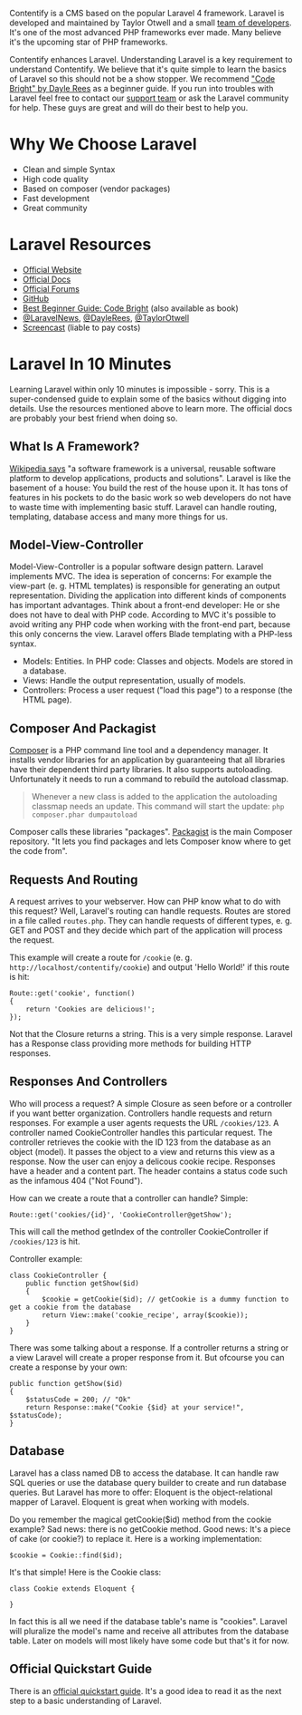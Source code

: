 Contentify is a CMS based on the popular Laravel 4 framework. Laravel is developed and maintained by Taylor Otwell and a small [team of developers](http://laravel.com/docs/introduction#development-team). It's one of the most advanced PHP frameworks ever made. Many believe it's the upcoming star of PHP frameworks.

Contentify enhances Laravel. Understanding Laravel is a key requirement to understand Contentify. We believe that it's quite simple to learn the basics of Laravel so this should not be a show stopper. We recommend ["Code Bright" by Dayle Rees](http://daylerees.com/codebright/codebright) as a beginner guide. If you run into troubles with Laravel feel free to contact our [support team](http://contentify.org/support) or ask the Laravel community for help. These guys are great and will do their best to help you.

# Why We Choose Laravel

* Clean and simple Syntax
* High code quality
* Based on composer (vendor packages)
* Fast development
* Great community

# Laravel Resources

* [Official Website](http://laravel.com/)
* [Official Docs](http://laravel.com/docs)
* [Official Forums](http://laravel.io/forum)
* [GitHub](https://github.com/laravel/laravel)
* [Best Beginner Guide: Code Bright](http://daylerees.com/codebright/codebright) (also available as book)
* [@LaravelNews](https://twitter.com/laravelnews), [@DayleRees](https://twitter.com/daylerees), [@TaylorOtwell](https://twitter.com/taylorotwell)
* [Screencast](https://laracasts.com/) (liable to pay costs)

# Laravel In 10 Minutes

Learning Laravel within only 10 minutes is impossible - sorry. This is a super-condensed guide to explain some of the basics without digging into details. Use the resources mentioned above to learn more. The official docs are probably your best friend when doing so.

## What Is A Framework?

[Wikipedia says](http://en.wikipedia.org/wiki/Software_framework) "a software framework is a universal, reusable software platform to develop applications, products and solutions". Laravel is like the basement of a house: You build the rest of the house upon it. It has tons of features in his pockets to do the basic work so web developers do not have to waste time with implementing basic stuff. Laravel can handle routing, templating, database access and many more things for us.

## Model-View-Controller

Model-View-Controller is a popular software design pattern. Laravel implements MVC. The idea is seperation of concerns: For example the view-part (e. g. HTML templates) is responsible for generating an output representation. Dividing the application into different kinds of components has important advantages. Think about a front-end developer: He or she does not have to deal with PHP code. According to MVC it's possible to avoid writing any PHP code when working with the front-end part, because this only concerns the view. Laravel offers Blade templating with a PHP-less syntax.

* Models: Entities. In PHP code: Classes and objects. Models are stored in a database.
* Views: Handle the output representation, usually of models.
* Controllers: Process a user request ("load this page") to a response (the HTML page).

## Composer And Packagist

[Composer](https://getcomposer.org/) is a PHP command line tool and a dependency manager. It installs vendor libraries for an application by guaranteeing that all libraries have their dependent third party libraries. It also supports autoloading. Unfortunately it needs to run a command to rebuild the autoload classmap.

> Whenever a new class is added to the application the autoloading classmap needs an update. This command will start the update: `php composer.phar dumpautoload`

Composer calls these libraries "packages". [Packagist](https://packagist.org/) is the main Composer repository. "It lets you find packages and lets Composer know where to get the code from".

## Requests And Routing

A request arrives to your webserver. How can PHP know what to do with this request? Well, Laravel's routing can handle requests. Routes are stored in a file called `routes.php`. They can handle requests of different types, e. g. GET and POST and they decide which part of the application will process the request.

This example will create a route for `/cookie` (e. g. `http://localhost/contentify/cookie`) and output 'Hello World!' if this route is hit:

    Route::get('cookie', function()
    {
        return 'Cookies are delicious!';
    });

Not that the Closure returns a string. This is a very simple response. Laravel has a Response class providing more methods for building HTTP responses.

## Responses And Controllers

Who will process a request? A simple Closure as seen before or a controller if you want better organization. Controllers handle requests and return responses. For example a user agents requests the URL `/cookies/123`. A controller named CookieController handles this particular request. The controller retrieves the cookie with the ID 123 from the database as an object (model). It passes the object to a view and returns this view as a response. Now the user can enjoy a delicous cookie recipe. Responses have a header and a content part. The header contains a status code such as the infamous 404 ("Not Found").

How can we create a route that a controller can handle? Simple:

    Route::get('cookies/{id}', 'CookieController@getShow');

This will call the method getIndex of the controller CookieController if `/cookies/123` is hit.

Controller example:

    class CookieController {
        public function getShow($id)
        {
            $cookie = getCookie($id); // getCookie is a dummy function to get a cookie from the database
            return View::make('cookie_recipe', array($cookie));
        }
    }

There was some talking about a response. If a controller returns a string or a view Laravel will create a proper response from it. But ofcourse you can create a response by your own:

    public function getShow($id)
    {
        $statusCode = 200; // "Ok"
        return Response::make("Cookie {$id} at your service!", $statusCode);
    }

## Database

Laravel has a class named DB to access the database. It can handle raw SQL queries or use the database query builder to create and run database queries. But Laravel has more to offer: Eloquent is the object-relational mapper of Laravel. Eloquent is great when working with models.

Do you remember the magical getCookie($id) method from the cookie example? Sad news: there is no getCookie method. Good news: It's a piece of cake (or cookie?) to replace it. Here is a working implementation:

    $cookie = Cookie::find($id);

It's that simple! Here is the Cookie class:

    class Cookie extends Eloquent {

    }

In fact this is all we need if the database table's name is "cookies". Laravel will pluralize the model's name and receive all attributes from the database table. Later on models will most likely have some code but that's it for now.

## Official Quickstart Guide

There is an [official quickstart guide](http://laravel.com/docs/quick). It's a good idea to read it as the next step to a basic understanding of Laravel.